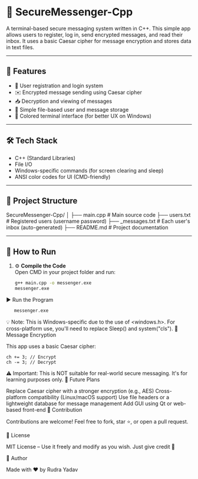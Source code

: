 # 🔐 SecureMessenger-Cpp

A terminal-based secure messaging system written in C++. This simple app allows users to register, log in, send encrypted messages, and read their inbox. It uses a basic Caesar cipher for message encryption and stores data in text files.

---

## 🚀 Features

- 🔑 User registration and login system
- ✉️ Encrypted message sending using Caesar cipher
- 📥 Decryption and viewing of messages
- 🧠 Simple file-based user and message storage
- 🌈 Colored terminal interface (for better UX on Windows)

---

## 🛠 Tech Stack

- C++ (Standard Libraries)
- File I/O
- Windows-specific commands (for screen clearing and sleep)
- ANSI color codes for UI (CMD-friendly)

---

## 📂 Project Structure

SecureMessenger-Cpp/
│
├── main.cpp # Main source code
├── users.txt # Registered users (username password)
├── <username>_messages.txt # Each user's inbox (auto-generated)
├── README.md # Project documentation

---

## 🧪 How to Run

1. ⚙️ **Compile the Code**  
   Open CMD in your project folder and run:
   ```bash
   g++ main.cpp -o messenger.exe
   messenger.exe
▶️ Run the Program
 ```bash
    messenger.exe
 ```
💡 Note: This is Windows-specific due to the use of <windows.h>. For cross-platform use, you'll need to replace Sleep() and system("cls").
🔐 Message Encryption

This app uses a basic Caesar cipher:
```
ch += 3; // Encrypt
ch -= 3; // Decrypt
```
⚠️ Important: This is NOT suitable for real-world secure messaging. It's for learning purposes only.
🔮 Future Plans

Replace Caesar cipher with a stronger encryption (e.g., AES)
Cross-platform compatibility (Linux/macOS support)
Use file headers or a lightweight database for message management
Add GUI using Qt or web-based front-end
🤝 Contribution

Contributions are welcome! Feel free to fork, star ⭐, or open a pull request.

📜 License

MIT License – Use it freely and modify as you wish. Just give credit 🙂

👤 Author

Made with ❤️ by Rudra Yadav

